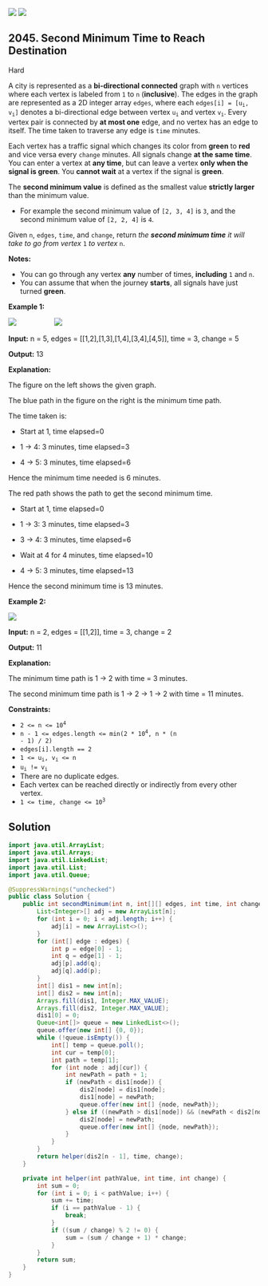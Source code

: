 [![](https://img.shields.io/github/stars/javadev/LeetCode-in-Java?label=Stars&style=flat-square)](https://github.com/javadev/LeetCode-in-Java)
[![](https://img.shields.io/github/forks/javadev/LeetCode-in-Java?label=Fork%20me%20on%20GitHub%20&style=flat-square)](https://github.com/javadev/LeetCode-in-Java/fork)

## 2045\. Second Minimum Time to Reach Destination

Hard

A city is represented as a **bi-directional connected** graph with `n` vertices where each vertex is labeled from `1` to `n` (**inclusive**). The edges in the graph are represented as a 2D integer array `edges`, where each <code>edges[i] = [u<sub>i</sub>, v<sub>i</sub>]</code> denotes a bi-directional edge between vertex <code>u<sub>i</sub></code> and vertex <code>v<sub>i</sub></code>. Every vertex pair is connected by **at most one** edge, and no vertex has an edge to itself. The time taken to traverse any edge is `time` minutes.

Each vertex has a traffic signal which changes its color from **green** to **red** and vice versa every `change` minutes. All signals change **at the same time**. You can enter a vertex at **any time**, but can leave a vertex **only when the signal is green**. You **cannot wait** at a vertex if the signal is **green**.

The **second minimum value** is defined as the smallest value **strictly larger** than the minimum value.

*   For example the second minimum value of `[2, 3, 4]` is `3`, and the second minimum value of `[2, 2, 4]` is `4`.

Given `n`, `edges`, `time`, and `change`, return _the **second minimum time** it will take to go from vertex_ `1` _to vertex_ `n`.

**Notes:**

*   You can go through any vertex **any** number of times, **including** `1` and `n`.
*   You can assume that when the journey **starts**, all signals have just turned **green**.

**Example 1:**

![](https://assets.leetcode.com/uploads/2021/09/29/e1.png)         ![](https://assets.leetcode.com/uploads/2021/09/29/e2.png)

**Input:** n = 5, edges = \[\[1,2],[1,3],[1,4],[3,4],[4,5]], time = 3, change = 5

**Output:** 13

**Explanation:** 

The figure on the left shows the given graph.

The blue path in the figure on the right is the minimum time path. 

The time taken is: 

- Start at 1, time elapsed=0 

- 1 -> 4: 3 minutes, time elapsed=3 

- 4 -> 5: 3 minutes, time elapsed=6 
  
Hence the minimum time needed is 6 minutes. 

The red path shows the path to get the second minimum time. 

- Start at 1, time elapsed=0 

- 1 -> 3: 3 minutes, time elapsed=3 

- 3 -> 4: 3 minutes, time elapsed=6 

- Wait at 4 for 4 minutes, time elapsed=10 

- 4 -> 5: 3 minutes, time elapsed=13 
  
Hence the second minimum time is 13 minutes.

**Example 2:**

![](https://assets.leetcode.com/uploads/2021/09/29/eg2.png)

**Input:** n = 2, edges = \[\[1,2]], time = 3, change = 2

**Output:** 11

**Explanation:** 

The minimum time path is 1 -> 2 with time = 3 minutes. 

The second minimum time path is 1 -> 2 -> 1 -> 2 with time = 11 minutes.

**Constraints:**

*   <code>2 <= n <= 10<sup>4</sup></code>
*   <code>n - 1 <= edges.length <= min(2 * 10<sup>4</sup>, n * (n - 1) / 2)</code>
*   `edges[i].length == 2`
*   <code>1 <= u<sub>i</sub>, v<sub>i</sub> <= n</code>
*   <code>u<sub>i</sub> != v<sub>i</sub></code>
*   There are no duplicate edges.
*   Each vertex can be reached directly or indirectly from every other vertex.
*   <code>1 <= time, change <= 10<sup>3</sup></code>

## Solution

```java
import java.util.ArrayList;
import java.util.Arrays;
import java.util.LinkedList;
import java.util.List;
import java.util.Queue;

@SuppressWarnings("unchecked")
public class Solution {
    public int secondMinimum(int n, int[][] edges, int time, int change) {
        List<Integer>[] adj = new ArrayList[n];
        for (int i = 0; i < adj.length; i++) {
            adj[i] = new ArrayList<>();
        }
        for (int[] edge : edges) {
            int p = edge[0] - 1;
            int q = edge[1] - 1;
            adj[p].add(q);
            adj[q].add(p);
        }
        int[] dis1 = new int[n];
        int[] dis2 = new int[n];
        Arrays.fill(dis1, Integer.MAX_VALUE);
        Arrays.fill(dis2, Integer.MAX_VALUE);
        dis1[0] = 0;
        Queue<int[]> queue = new LinkedList<>();
        queue.offer(new int[] {0, 0});
        while (!queue.isEmpty()) {
            int[] temp = queue.poll();
            int cur = temp[0];
            int path = temp[1];
            for (int node : adj[cur]) {
                int newPath = path + 1;
                if (newPath < dis1[node]) {
                    dis2[node] = dis1[node];
                    dis1[node] = newPath;
                    queue.offer(new int[] {node, newPath});
                } else if ((newPath > dis1[node]) && (newPath < dis2[node])) {
                    dis2[node] = newPath;
                    queue.offer(new int[] {node, newPath});
                }
            }
        }
        return helper(dis2[n - 1], time, change);
    }

    private int helper(int pathValue, int time, int change) {
        int sum = 0;
        for (int i = 0; i < pathValue; i++) {
            sum += time;
            if (i == pathValue - 1) {
                break;
            }
            if ((sum / change) % 2 != 0) {
                sum = (sum / change + 1) * change;
            }
        }
        return sum;
    }
}
```